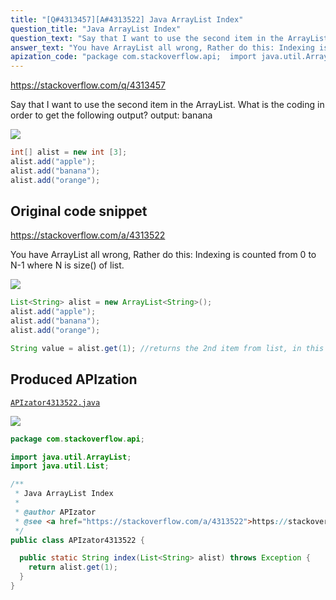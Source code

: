 ```yaml
---
title: "[Q#4313457][A#4313522] Java ArrayList Index"
question_title: "Java ArrayList Index"
question_text: "Say that I want to use the second item in the ArrayList. What is the coding in order to get the following output? output: banana"
answer_text: "You have ArrayList all wrong, Rather do this: Indexing is counted from 0 to N-1 where N is size() of list."
apization_code: "package com.stackoverflow.api;  import java.util.ArrayList; import java.util.List;  /**  * Java ArrayList Index  *  * @author APIzator  * @see <a href=\"https://stackoverflow.com/a/4313522\">https://stackoverflow.com/a/4313522</a>  */ public class APIzator4313522 {    public static String index(List<String> alist) throws Exception {     return alist.get(1);   } }"
---
```


https://stackoverflow.com/q/4313457

Say that I want to use the second item in the ArrayList. What is the coding in order to get the following output?
output:
banana


<div class="code-logo"><img src="/stackoverflow.png" /></div>

```java
int[] alist = new int [3];
alist.add("apple");
alist.add("banana");
alist.add("orange");
```


## Original code snippet

https://stackoverflow.com/a/4313522

You have ArrayList all wrong,
Rather do this:
Indexing is counted from 0 to N-1 where N is size() of list.

<div class="code-logo"><img src="/stackoverflow.png" /></div>

```java
List<String> alist = new ArrayList<String>();
alist.add("apple");
alist.add("banana");
alist.add("orange");

String value = alist.get(1); //returns the 2nd item from list, in this case "banana"
```

## Produced APIzation

[`APIzator4313522.java`](https://github.com/pasqualesalza/apization-temp-data/raw/master/search/APIzator4313522.java)

<div class="code-logo"><img src="/apizator.png" /></div>

```java
package com.stackoverflow.api;

import java.util.ArrayList;
import java.util.List;

/**
 * Java ArrayList Index
 *
 * @author APIzator
 * @see <a href="https://stackoverflow.com/a/4313522">https://stackoverflow.com/a/4313522</a>
 */
public class APIzator4313522 {

  public static String index(List<String> alist) throws Exception {
    return alist.get(1);
  }
}

```